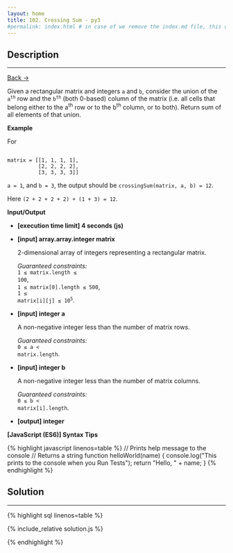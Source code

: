 ```yaml
---
layout: home
title: 102. Crossing Sum - py3
#permalink: index.html # in case of we remove the index.md file, this doc will be the index page
---
```


<div class="row">
<div class="columnStmt" markdown="1">

## Description

---

[Back -> ](../README.md)

Given a rectangular matrix and integers <code>a</code> and <code>b</code>, consider the union of the <code>a<sup>th</sup></code> row and the <code>b<sup>th</sup></code> (both 0-based) column of the matrix (i.e. all cells that belong either to the a<sup>th</sup> row or to the b<sup>th</sup> column, or to both). Return sum of all elements of that union.

**Example**

For

<code type='preformat'>
matrix = [[1, 1, 1, 1], 
          [2, 2, 2, 2], 
          [3, 3, 3, 3]]
</code>

<code>a = 1</code>, and <code>b = 3</code>, the output should be
<code>crossingSum(matrix, a, b) = 12</code>.

Here <code>(2 + 2 + 2 + 2) + (1 + 3) = 12</code>.

**Input/Output**

- **[execution time limit] 4 seconds (js)**

- **[input] array.array.integer matrix**

  2-dimensional array of integers representing a rectangular matrix.<br>

  _Guaranteed constraints:_<br>
  <code>1 ≤ matrix.length ≤ 100</code>,<br> <code>1 ≤ matrix[0].length ≤ 500</code>,<br> <code>1 ≤ matrix[i][j] ≤ 10<sup>5</sup></code>.

- **[input] integer a**

  A non-negative integer less than the number of matrix rows.<br>

  _Guaranteed constraints:_<br>
  <code>0 ≤ a < matrix.length</code>.

- **[input] integer b**

  A non-negative integer less than the number of matrix columns.<br>

  _Guaranteed constraints:_<br>
  <code>0 ≤ b < matrix[i].length</code>.

* **[output] integer**

**[JavaScript (ES6)] Syntax Tips**

{% highlight javascript linenos=table %}
// Prints help message to the console
// Returns a string
function helloWorld(name) {
console.log("This prints to the console when you Run Tests");
return "Hello, " + name;
}
{% endhighlight %}

</div>
<div class="columnSol" markdown="1">

## Solution

---

{% highlight sql linenos=table %}

{% include_relative solution.js %}

{% endhighlight %}

</div>
</div>
